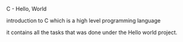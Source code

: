 C - Hello, World

introduction to C which is a high level programming language

it contains all the tasks that was done under the Hello world project.
